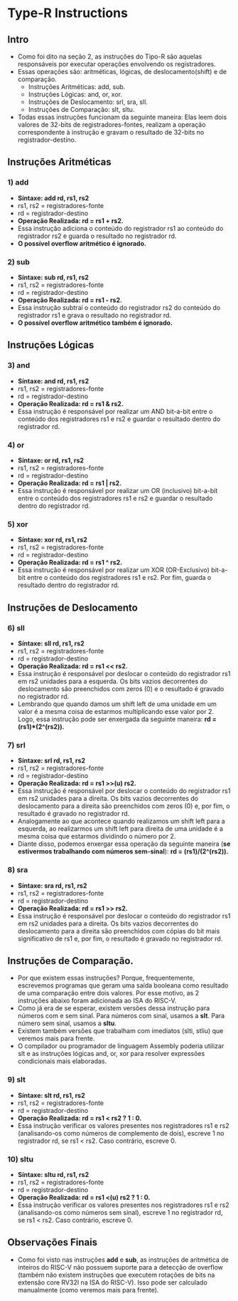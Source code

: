 # Type-R Instructions

## Intro
* Como foi dito na seção 2, as instruções do Tipo-R são aquelas responsáveis por executar operações envolvendo os registradores.
* Essas operações são: aritméticas, lógicas, de deslocamento(shift) e de comparação.
  * Instruções Aritméticas: add, sub.
  * Instruções Lógicas: and, or, xor.
  * Instruções de Deslocamento: srl, sra, sll. 
  * Instruções de Comparação: slt, sltu.
* Todas essas instruções funcionam da seguinte maneira: Elas leem dois valores de 32-bits de registradores-fontes, realizam a operação correspondente à instrução e gravam o resultado de 32-bits no registrador-destino.

## Instruções Aritméticas
### 1) add
* __Síntaxe: add rd, rs1, rs2__
* rs1, rs2 = registradores-fonte
* rd = registrador-destino
* __Operação Realizada: rd = rs1 + rs2.__
* Essa instrução adiciona o conteúdo do registrador rs1 ao conteúdo do registrador rs2 e guarda o resultado no registrador rd.
* __O possível overflow aritmético é ignorado.__

### 2) sub
* __Síntaxe: sub rd, rs1, rs2__
* rs1, rs2 = registradores-fonte
* rd = registrador-destino
* __Operação Realizada: rd = rs1 - rs2.__
* Essa instrução subtraí o conteúdo do registrador rs2 do conteúdo do registrador rs1 e grava o resultado no registrador rd.
* __O possível overflow aritmético também é ignorado.__


## Instruções Lógicas
### 3) and
* __Síntaxe: and rd, rs1, rs2__
* rs1, rs2 = registradores-fonte
* rd = registrador-destino
* __Operação Realizada: rd = rs1 & rs2.__
* Essa instrução é responsável por realizar um AND bit-a-bit entre o conteúdo dos registradores rs1 e rs2 e guardar o resultado dentro do registrador rd.

### 4) or
* __Síntaxe: or rd, rs1, rs2__
* rs1, rs2 = registradores-fonte
* rd = registrador-destino
* __Operação Realizada: rd = rs1 | rs2.__
* Essa instrução é responsável por realizar um OR (inclusivo) bit-a-bit entre o conteúdo dos registradores rs1 e rs2 e guardar o resultado dentro do registrador rd.

### 5) xor
* __Síntaxe: xor rd, rs1, rs2__
* rs1, rs2 = registradores-fonte
* rd = registrador-destino
* __Operação Realizada: rd = rs1 ^ rs2.__
* Essa instrução é responsável por realizar um XOR (OR-Exclusivo) bit-a-bit entre o conteúdo dos registradores rs1 e rs2. Por fim, guarda o resultado dentro do registrador rd.


## Instruções de Deslocamento
### 6) sll
* __Síntaxe: sll rd, rs1, rs2__
* rs1, rs2 = registradores-fonte
* rd = registrador-destino
* __Operação Realizada: rd = rs1 << rs2.__
* Essa instrução é responsável por deslocar o conteúdo do registrador rs1 em rs2 unidades para a esquerda. Os bits vazios decorrentes do deslocamento são preenchidos com zeros (0) e o resultado é gravado no registrador rd.
* Lembrando que quando damos um shift left de uma unidade em um valor é a mesma coisa de estarmos multiplicando esse valor por 2.
 Logo, essa instrução pode ser enxergada da seguinte maneira: __rd = (rs1)*(2^(rs2)).__
 
### 7) srl
* __Síntaxe: srl rd, rs1, rs2__
* rs1, rs2 = registradores-fonte
* rd = registrador-destino
* __Operação Realizada: rd = rs1 >>(u) rs2.__
* Essa instrução é responsável por deslocar o conteúdo do registrador rs1 em rs2 unidades para a direita. Os bits vazios decorrentes do deslocamento para a direita são preenchidos com zeros (0) e, por fim, o resultado é gravado no registrador rd.
* Analogamente ao que acontece quando realizamos um shift left para a esquerda, ao realizarmos um shift left para direita de uma unidade é a mesma coisa que estarmos dividindo o número por 2.
* Diante disso, podemos enxergar essa operação da seguinte maneira (__se estivermos trabalhando com números sem-sinal__): __rd = (rs1)/(2^(rs2)).__

### 8) sra
* __Síntaxe: sra rd, rs1, rs2__
* rs1, rs2 = registradores-fonte
* rd = registrador-destino
* __Operação Realizada: rd = rs1 >> rs2.__
* Essa instrução é responsável por deslocar o conteúdo do registrador rs1 em rs2 unidades para a direita. Os bits vazios decorrentes do deslocamento para a direita são preenchidos com cópias do bit mais significativo de rs1 e, por fim, o resultado é gravado no registrador rd.


## Instruções de Comparação.
* Por que existem essas instruções? Porque, frequentemente, escrevemos programas que geram uma saída booleana como resultado de uma comparação entre dois valores. Por esse motivo, as 2 instruções abaixo foram adicionada ao ISA do RISC-V.
* Como já era de se esperar, existem versões dessa instrução para números com e sem sinal. Para números com sinal, usamos a __slt__. Para número sem sinal, usamos a __sltu__.
* Existem também versões que trabalham com imediatos (slti, stliu) que veremos mais para frente.
* O compilador ou programador de linguagem Assembly poderia utilizar slt e as instruções lógicas and, or, xor para resolver expressões condicionais mais elaboradas.
### 9) slt
* __Síntaxe: slt rd, rs1, rs2__
* rs1, rs2 = registradores-fonte
* rd = registrador-destino
* __Operação Realizada: rd = rs1 < rs2 ? 1 : 0.__
* Essa instrução verificar os valores presentes nos registradores rs1 e rs2 (analisando-os como números de complemento de dois), escreve 1 no registrador rd, se rs1 < rs2. Caso contrário, escreve 0.

### 10) sltu
* __Síntaxe: sltu rd, rs1, rs2__
* rs1, rs2 = registradores-fonte
* rd = registrador-destino
* __Operação Realizada: rd = rs1 <(u) rs2 ? 1 : 0.__
* Essa instrução verificar os valores presentes nos registradores rs1 e rs2 (analisando-os como números sem sinal), escreve 1 no registrador rd, se rs1 < rs2. Caso contrário, escreve 0.

## Observações Finais
* Como foi visto nas instruções __add__ e __sub__, as instruções de aritmética de inteiros do RISC-V não possuem suporte para a detecção de overflow (também não existem instruções que executem rotações de bits na extensão core RV32I na ISA do RISC-V). Isso pode ser calculado manualmente (como veremos mais para frente).
